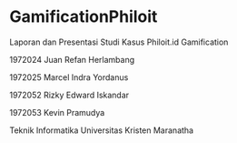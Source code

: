 # GamificationPhiloit
Laporan dan Presentasi Studi Kasus Philoit.id Gamification


1972024 Juan Refan Herlambang


1972025 Marcel Indra Yordanus


1972052 Rizky Edward Iskandar


1972053 Kevin Pramudya 


Teknik Informatika
Universitas Kristen Maranatha
